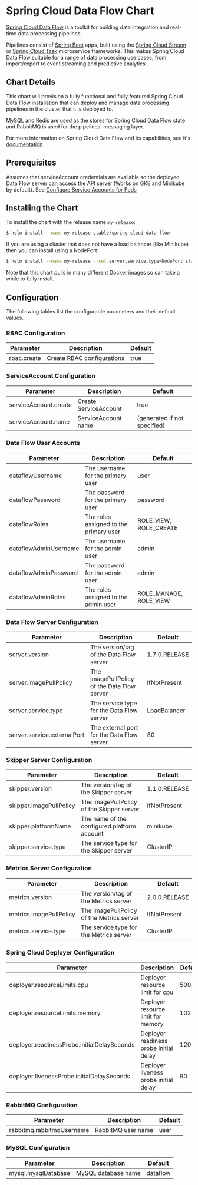 # Spring Cloud Data Flow Chart

[Spring Cloud Data Flow](http://cloud.spring.io/spring-cloud-dataflow/) is a toolkit for building data integration and real-time data processing pipelines.

Pipelines consist of [Spring Boot](http://projects.spring.io/spring-boot/) apps, built using the [Spring Cloud Stream](http://cloud.spring.io/spring-cloud-stream/) or [Spring Cloud Task](http://cloud.spring.io/spring-cloud-task/) microservice frameworks. This makes Spring Cloud Data Flow suitable for a range of data processing use cases, from import/export to event streaming and predictive analytics.

## Chart Details
This chart will provision a fully functional and fully featured Spring Cloud Data Flow installation
that can deploy and manage data processing pipelines in the cluster that it is deployed to.

MySQL and Redis are used as the stores for Spring Cloud Data Flow state and RabbitMQ is used for the pipelines' messaging layer.

For more information on Spring Cloud Data Flow and its capabilities, see it's [documentation](http://docs.spring.io/spring-cloud-dataflow/docs/current/reference/htmlsingle/).

## Prerequisites

Assumes that serviceAccount credentials are available so the deployed Data Flow server can access the API server (Works on GKE and Minikube by default). See [Configure Service Accounts for Pods](https://kubernetes.io/docs/tasks/configure-pod-container/configure-service-account/)

## Installing the Chart

To install the chart with the release name `my-release`:

```bash
$ helm install --name my-release stable/spring-cloud-data-flow
```

If you are using a cluster that does not have a load balancer (like Minikube) then you can install using a NodePort:

```bash
$ helm install --name my-release --set server.service.type=NodePort stable/spring-cloud-data-flow
```

Note that this chart pulls in many different Docker images so can take a while to fully install.

## Configuration

The following tables list the configurable parameters and their default values.

### RBAC Configuration

| Parameter     | Description                 | Default                   |
| ------------- | --------------------------- | ------------------------- |
| rbac.create   | Create RBAC configurations  | true

### ServiceAccount Configuration

| Parameter             | Description            | Default                     |
| --------------------- | ---------------------- | --------------------------- |
| serviceAccount.create | Create ServiceAccount  | true
| serviceAccount.name   | ServiceAccount name    | (generated if not specified)

### Data Flow User Accounts

| Parameter               | Description                            | Default                   |
| ----------------------- | -------------------------------------- | ------------------------- |
| dataflowUsername        | The username for the primary user      | user
| dataflowPassword        | The password for the primary user      | password
| dataflowRoles           | The roles assigned to the primary user | ROLE_VIEW, ROLE_CREATE
| dataflowAdminUsername   | The username for the admin user        | admin
| dataflowAdminPassword   | The password for the admin user        | admin
| dataflowAdminRoles      | The roles assigned to the admin user   | ROLE_MANAGE, ROLE_VIEW

### Data Flow Server Configuration

| Parameter                         | Description                                        | Default          |
| --------------------------------- | -------------------------------------------------- | ---------------- |
| server.version                    | The version/tag of the Data Flow server            | 1.7.0.RELEASE
| server.imagePullPolicy            | The imagePullPolicy of the Data Flow server        | IfNotPresent
| server.service.type               | The service type for the Data Flow server          | LoadBalancer
| server.service.externalPort       | The external port for the Data Flow server         | 80

### Skipper Server Configuration

| Parameter                          | Description                                       | Default          |
| ---------------------------------- | ------------------------------------------------- | ---------------- |
| skipper.version                    | The version/tag of the Skipper server             | 1.1.0.RELEASE
| skipper.imagePullPolicy            | The imagePullPolicy of the Skipper server         | IfNotPresent
| skipper.platformName               | The name of the configured platform account       | minikube
| skipper.service.type               | The service type for the Skipper server           | ClusterIP

### Metrics Server Configuration

| Parameter                          | Description                                       | Default          |
| ---------------------------------- | ------------------------------------------------- | ---------------- |
| metrics.version                    | The version/tag of the Metrics server             | 2.0.0.RELEASE
| metrics.imagePullPolicy            | The imagePullPolicy of the Metrics server         | IfNotPresent
| metrics.service.type               | The service type for the Metrics server           | ClusterIP

### Spring Cloud Deployer Configuration

| Parameter                                   | Description                            | Default                   |
| ------------------------------------------- | -------------------------------------- | ------------------------- |
| deployer.resourceLimits.cpu                 | Deployer resource limit for cpu        | 500m
| deployer.resourceLimits.memory              | Deployer resource limit for memory     | 1024Mi
| deployer.readinessProbe.initialDelaySeconds | Deployer readiness probe initial delay | 120
| deployer.livenessProbe.initialDelaySeconds  | Deployer liveness probe initial delay  | 90

### RabbitMQ Configuration

| Parameter                  | Description           | Default                   |
| -------------------------- | --------------------- | ------------------------- |
| rabbitmq.rabbitmqUsername  | RabbitMQ user name    | user

### MySQL Configuration

| Parameter                  | Description           | Default                   |
| -------------------------- | --------------------- | ------------------------- |
| mysql.mysqlDatabase        | MySQL database name   | dataflow

